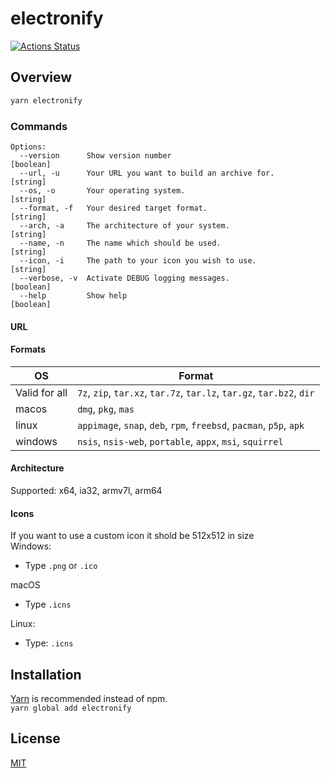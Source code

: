 # electronify

[![Actions Status](https://github.com/UweStolz/electronify-site/workflows/npmPublish/badge.svg)](https://github.com/UweStolz/electronify-site/actions)

## Overview

```sh
yarn electronify
```

### Commands

```
Options:
  --version      Show version number                                   [boolean]
  --url, -u      Your URL you want to build an archive for.             [string]
  --os, -o       Your operating system.                                 [string]
  --format, -f   Your desired target format.                            [string]
  --arch, -a     The architecture of your system.                       [string]
  --name, -n     The name which should be used.                         [string]
  --icon, -i     The path to your icon you wish to use.                 [string]
  --verbose, -v  Activate DEBUG logging messages.                      [boolean]
  --help         Show help                                             [boolean]
```

#### URL

#### Formats

| OS            | Format                                                                |
| ------------- | --------------------------------------------------------------------- |
| Valid for all | `7z`, `zip`, `tar.xz`, `tar.7z`, `tar.lz`, `tar.gz`, `tar.bz2`, `dir` |
| macos         | `dmg`, `pkg`, `mas`                                                   |
| linux         | `appimage`, `snap`, `deb`, `rpm`, `freebsd`, `pacman`, `p5p`, `apk`   |
| windows       | `nsis`, `nsis-web`, `portable`, `appx`, `msi`, `squirrel`             |

#### Architecture

Supported: x64, ia32, armv7l, arm64

#### Icons

If you want to use a custom icon it shold be 512x512 in size  
Windows:
- Type `.png` or `.ico`  

macOS
- Type `.icns`  

Linux:
- Type: `.icns`

## Installation

[Yarn](https://yarnpkg.com/lang/en/) is recommended instead of npm.  
`yarn global add electronify`

## License

[MIT](LICENSE.md)
